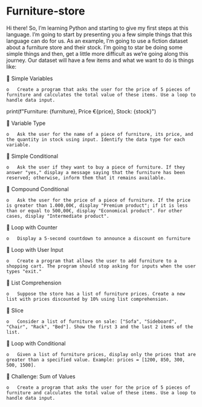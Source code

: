 # Furniture-store
Hi there! 
So, I’m learning Python and starting to give my first steps at this language. 
I’m going to start by presenting you a few simple things that this language can do for us.
As an example, I’m going to use a fiction dataset about a furniture store and their stock.
I’m going to star be doing some simple things and then, get a little more difficult as we’re going along this journey. 
Our dataset will have a few items and what we want to do is things like:

	Simple Variables
  
    o	Create a program that asks the user for the price of 5 pieces of furniture and calculates the total value of these items. Use a loop to handle data input. 

	
print(f"Furniture: {furniture}, Price €{price}, Stock: {stock}")

	Variable Type
  
    o	Ask the user for the name of a piece of furniture, its price, and the quantity in stock using input. Identify the data type for each variable.

	Simple Conditional
  
    o	Ask the user if they want to buy a piece of furniture. If they answer "yes," display a message saying that the furniture has been reserved; otherwise, inform them that it remains available.

	Compound Conditional
  
    o	Ask the user for the price of a piece of furniture. If the price is greater than 1.000,00€, display "Premium product"; if it is less than or equal to 500,00€, display "Economical product". For other cases, display "Intermediate product".

	Loop with Counter
  
    o	Display a 5-second countdown to announce a discount on furniture

	Loop with User Input
    
    o	Create a program that allows the user to add furniture to a shopping cart. The program should stop asking for inputs when the user types "exit."

	List Comprehension
    
    o	Suppose the store has a list of furniture prices. Create a new list with prices discounted by 10% using list comprehension.

	Slice
    
    o	Consider a list of furniture on sale: ["Sofa", "Sideboard", "Chair", "Rack", "Bed"]. Show the first 3 and the last 2 items of the list.

	Loop with Conditional
    
    o	Given a list of furniture prices, display only the prices that are greater than a specified value. Example: prices = [1200, 850, 300, 500, 1500].

	Challenge: Sum of Values
    
    o	Create a program that asks the user for the price of 5 pieces of furniture and calculates the total value of these items. Use a loop to handle data input.

